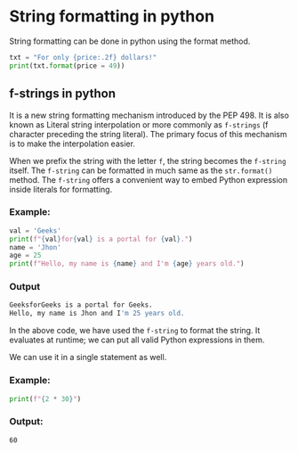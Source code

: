 # String formatting in python
String formatting can be done in python using the format method.

```python
txt = "For only {price:.2f} dollars!"
print(txt.format(price = 49))
```
## f-strings in python
It is a new string formatting mechanism introduced by the PEP 498. It is also known as Literal string interpolation or more commonly as `f-strings` (f character preceding the string literal). The primary focus of this mechanism is to make the interpolation easier.

When we prefix the string with the letter `f`, the string becomes the `f-string` itself. The `f-string` can be formatted in much same as the `str.format()` method. The `f-string` offers a convenient way to embed Python expression inside literals for formatting.

### Example:
```python
val = 'Geeks'
print(f"{val}for{val} is a portal for {val}.")
name = 'Jhon'
age = 25
print(f"Hello, my name is {name} and I'm {age} years old.")
```
### Output
```bash
GeeksforGeeks is a portal for Geeks.
Hello, my name is Jhon and I'm 25 years old.
```
In the above code, we have used the `f-string` to format the string. It evaluates at runtime; we can put all valid Python expressions in them.

We can use it in a single statement as well.

### Example:
```python
print(f"{2 * 30}")
```
### Output:
```bash
60
```

